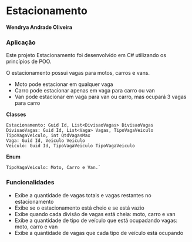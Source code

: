 # Estacionamento

**Wendrya Andrade Oliveira**

### Aplicação

Este projeto Estacionamento foi desenvolvido em C# utilizando os princípios de POO.

O estacionamento possui vagas para motos, carros e vans. 

- Moto pode estacionar em qualquer vaga
- Carro pode estacionar apenas em vaga para carro ou van
- Van pode estacionar em vaga para van ou carro, mas ocupará 3 vagas para carro

**Classes**  

    Estacionamento: Guid Id, List<DivisaoVagas> DivisaoVagas
    DivisaoVagas: Guid Id, List<Vaga> Vagas, TipoVagaVeiculo TipoVagaVeiculo, int QtdVagasMax
    Vaga: Guid Id, Veiculo Veiculo
    Veiculo: Guid Id, TipoVagaVeiculo TipoVagaVeiculo

**Enum** 

    TipoVagaVeiculo: Moto, Carro e Van.`

### Funcionalidades

- Exibe a quantidade de vagas totais e vagas restantes no estacionamento
- Exibe se o estacionamento está cheio e se está vazio
- Exibe quando cada divisão de vagas está cheia: moto, carro e van
- Exibe a quantidade de tipo de veículo que está ocupadando vagas: moto, carro e van
- Exibe a quantidade de vagas que cada tipo de veículo está ocupando
